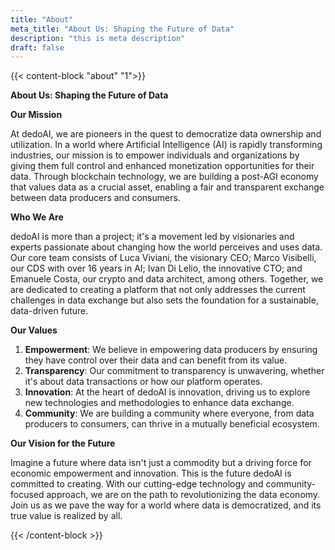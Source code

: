 ```yaml
---
title: "About"
meta_title: "About Us: Shaping the Future of Data"
description: "this is meta description"
draft: false
---
```

{{< content-block "about" "1">}} <!-- #TODO: add parameters to content-block shortcode to add id, etc  -->

**About Us: Shaping the Future of Data**

**Our Mission**

At dedoAI, we are pioneers in the quest to democratize data ownership and utilization. In a world where Artificial Intelligence (AI) is rapidly transforming industries, our mission is to empower individuals and organizations by giving them full control and enhanced monetization opportunities for their data. Through blockchain technology, we are building a post-AGI economy that values data as a crucial asset, enabling a fair and transparent exchange between data producers and consumers.

**Who We Are**

dedoAI is more than a project; it's a movement led by visionaries and experts passionate about changing how the world perceives and uses data. Our core team consists of Luca Viviani, the visionary CEO; Marco Visibelli, our CDS with over 16 years in AI; Ivan Di Lelio, the innovative CTO; and Emanuele Costa, our crypto and data architect, among others. Together, we are dedicated to creating a platform that not only addresses the current challenges in data exchange but also sets the foundation for a sustainable, data-driven future.

**Our Values**

1. **Empowerment**: We believe in empowering data producers by ensuring they have control over their data and can benefit from its value.
2. **Transparency**: Our commitment to transparency is unwavering, whether it's about data transactions or how our platform operates.
3. **Innovation**: At the heart of dedoAI is innovation, driving us to explore new technologies and methodologies to enhance data exchange.
4. **Community**: We are building a community where everyone, from data producers to consumers, can thrive in a mutually beneficial ecosystem.

**Our Vision for the Future**

Imagine a future where data isn't just a commodity but a driving force for economic empowerment and innovation. This is the future dedoAI is committed to creating. With our cutting-edge technology and community-focused approach, we are on the path to revolutionizing the data economy. Join us as we pave the way for a world where data is democratized, and its true value is realized by all.

{{< /content-block >}}

